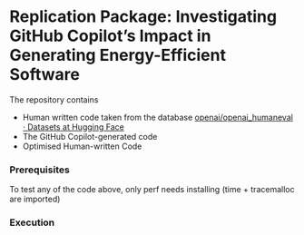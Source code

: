 # Replication Package: Investigating GitHub Copilot’s Impact in Generating Energy-Efficient Software

The repository contains

- Human written code taken from the database [openai/openai_humaneval · Datasets at Hugging Face](https://huggingface.co/datasets/openai/openai_humaneval)
- The GitHub Copilot-generated code
- Optimised Human-written Code

### Prerequisites
To test any of the code above, only perf needs installing (time + tracemalloc are imported) 


### Execution
